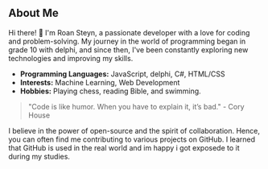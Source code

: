 ## About Me

Hi there! 👋 I'm Roan Steyn, a passionate developer with a love for coding and problem-solving. My journey in the world of programming began in grade 10 with delphi, and since then, I've been constantly exploring new technologies and improving my skills.

- **Programming Languages:** JavaScript, delphi, C#, HTML/CSS
- **Interests:** Machine Learning, Web Development
- **Hobbies:** Playing chess, reading Bible, and swimming.

> "Code is like humor. When you have to explain it, it’s bad." - Cory House

I believe in the power of open-source and the spirit of collaboration. Hence, you can often find me contributing to various projects on GitHub. I learned that GitHub is used in the real world and im happy i got exposede to it during my studies.




